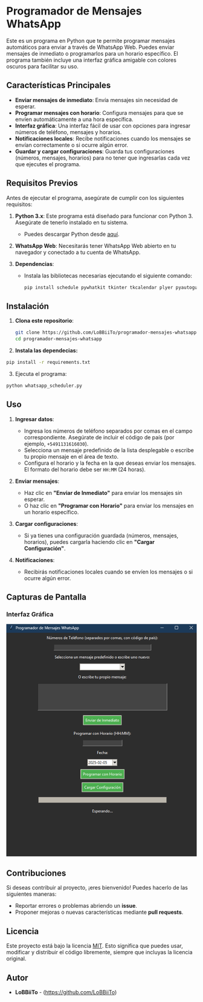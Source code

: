# Programador de Mensajes WhatsApp

Este es un programa en Python que te permite programar mensajes automáticos para enviar a través de WhatsApp Web. Puedes enviar mensajes de inmediato o programarlos para un horario específico. El programa también incluye una interfaz gráfica amigable con colores oscuros para facilitar su uso.

## Características Principales

- **Enviar mensajes de inmediato**: Envía mensajes sin necesidad de esperar.
- **Programar mensajes con horario**: Configura mensajes para que se envíen automáticamente a una hora específica.
- **Interfaz gráfica**: Una interfaz fácil de usar con opciones para ingresar números de teléfono, mensajes y horarios.
- **Notificaciones locales**: Recibe notificaciones cuando los mensajes se envían correctamente o si ocurre algún error.
- **Guardar y cargar configuraciones**: Guarda tus configuraciones (números, mensajes, horarios) para no tener que ingresarlas cada vez que ejecutes el programa.

## Requisitos Previos

Antes de ejecutar el programa, asegúrate de cumplir con los siguientes requisitos:

1. **Python 3.x**: Este programa está diseñado para funcionar con Python 3. Asegúrate de tenerlo instalado en tu sistema.
   - Puedes descargar Python desde [aquí](https://www.python.org/downloads/).

2. **WhatsApp Web**: Necesitarás tener WhatsApp Web abierto en tu navegador y conectado a tu cuenta de WhatsApp.

3. **Dependencias**:
   - Instala las bibliotecas necesarias ejecutando el siguiente comando:
     ```bash
     pip install schedule pywhatkit tkinter tkcalendar plyer pyautogui
     ```

## Instalación

1. **Clona este repositorio**:
   ```bash
   git clone https://github.com/LoBBiiTo/programador-mensajes-whatsapp.git
   cd programador-mensajes-whatsapp
   ```

2. **Instala las dependecias:**
```bash
pip install -r requirements.txt
```

3. Ejecuta el programa:
```bash
python whatsapp_scheduler.py
```
## Uso

1. **Ingresar datos**:
   - Ingresa los números de teléfono separados por comas en el campo correspondiente. Asegúrate de incluir el código de país (por ejemplo, `+5491131616030`).
   - Selecciona un mensaje predefinido de la lista desplegable o escribe tu propio mensaje en el área de texto.
   - Configura el horario y la fecha en la que deseas enviar los mensajes. El formato del horario debe ser `HH:MM` (24 horas).

2. **Enviar mensajes**:
   - Haz clic en **"Enviar de Inmediato"** para enviar los mensajes sin esperar.
   - O haz clic en **"Programar con Horario"** para enviar los mensajes en un horario específico.

3. **Cargar configuraciones**:
   - Si ya tienes una configuración guardada (números, mensajes, horarios), puedes cargarla haciendo clic en **"Cargar Configuración"**.

4. **Notificaciones**:
   - Recibirás notificaciones locales cuando se envíen los mensajes o si ocurre algún error.

## Capturas de Pantalla

### Interfaz Gráfica
![Image Alt](https://github.com/LoBBiiTo/SchedulePython/blob/40043c16793a23bbb5fe4bebe881bae7442f1c84/Interfaz%20EnviarMensajeWpp.png)


## Contribuciones

Si deseas contribuir al proyecto, ¡eres bienvenido! Puedes hacerlo de las siguientes maneras:

- Reportar errores o problemas abriendo un **issue**.
- Proponer mejoras o nuevas características mediante **pull requests**.

## Licencia

Este proyecto está bajo la licencia [MIT](LICENSE). Esto significa que puedes usar, modificar y distribuir el código libremente, siempre que incluyas la licencia original.

## Autor

- **LoBBiiTo** - (https://github.com/LoBBiiTo)
